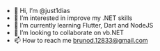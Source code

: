- 👋 Hi, I’m @just1dias
- 👀 I’m interested in improve my .NET skills
- 🌱 I’m currently learning Flutter, Dart and NodeJS
- 💞️ I’m looking to collaborate on vb.NET
- 📫 How to reach me brunod.12833@gmail.com

<!---
just1dias/just1dias is a ✨ special ✨ repository because its `README.md` (this file) appears on your GitHub profile.
You can click the Preview link to take a look at your changes.
--->
